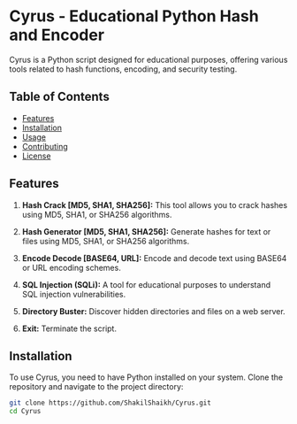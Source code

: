 # Cyrus - Educational Python Hash and Encoder

Cyrus is a Python script designed for educational purposes, offering various tools related to hash functions, encoding, and security testing.

## Table of Contents
- [Features](#features)
- [Installation](#installation)
- [Usage](#usage)
- [Contributing](#contributing)
- [License](#license)

## Features

1. **Hash Crack [MD5, SHA1, SHA256]:** This tool allows you to crack hashes using MD5, SHA1, or SHA256 algorithms.

2. **Hash Generator [MD5, SHA1, SHA256]:** Generate hashes for text or files using MD5, SHA1, or SHA256 algorithms.

3. **Encode Decode [BASE64, URL]:** Encode and decode text using BASE64 or URL encoding schemes.

4. **SQL Injection (SQLi):** A tool for educational purposes to understand SQL injection vulnerabilities.

5. **Directory Buster:** Discover hidden directories and files on a web server.

99. **Exit:** Terminate the script.

## Installation

To use Cyrus, you need to have Python installed on your system. Clone the repository and navigate to the project directory:

```bash
git clone https://github.com/ShakilShaikh/Cyrus.git
cd Cyrus
